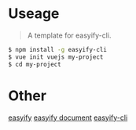 # Useage

> A template for easyify-cli.

``` bash
$ npm install -g easyify-cli
$ vue init vuejs my-project
$ cd my-project
```
# Other

[easyify](https://github.com/webkong/easyify)
[easyify document](https://easyify.webkong.cn)
[easyify-cli](https://github.com/webkong/easyify-cli)